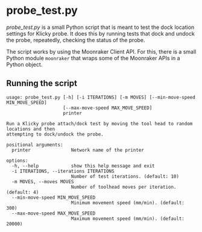 # probe_test.py
_probe_test.py_ is a small Python script that is meant to test the dock
location settings for Klicky probe. It does this by running tests that dock
and undock the probe, repeatedly, checking the status of the probe.

The script works by using the Moonraker Client API. For this, there is a
small Python module `moonraker` that wraps some of the Moonraker APIs in
a Python object.

## Running the script
```
usage: probe_test.py [-h] [-i ITERATIONS] [-m MOVES] [--min-move-speed MIN_MOVE_SPEED]
                     [--max-move-speed MAX_MOVE_SPEED]
                     printer

Run a Klicky probe attach/dock test by moving the tool head to random locations and then
attempting to dock/undock the probe.

positional arguments:
  printer               Network name of the printer

options:
  -h, --help            show this help message and exit
  -i ITERATIONS, --iterations ITERATIONS
                        Number of test iterations. (default: 10)
  -m MOVES, --moves MOVES
                        Number of toolhead moves per iteration. (default: 4)
  --min-move-speed MIN_MOVE_SPEED
                        Minimum movement speed (mm/min). (default: 300)
  --max-move-speed MAX_MOVE_SPEED
                        Maximum movement speed (mm/min). (default: 20000)
```